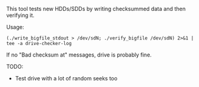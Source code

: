 This tool tests new HDDs/SDDs by writing checksummed data and then verifying it.

Usage:

```
(./write_bigfile_stdout > /dev/sdN; ./verify_bigfile /dev/sdN) 2>&1 | tee -a drive-checker-log
```

If no "Bad checksum at" messages, drive is probably fine.

TODO:
-	Test drive with a lot of random seeks too
